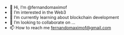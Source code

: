 - 👋 Hi, I’m @fernandomaximof
- 👀 I’m interested in the Web3
- 🌱 I’m currently learning about blockchain development
- 💞️ I’m looking to collaborate on ...
- 📫 How to reach me fernandomaximof@gmail.com

<!---
fernandomaximof/fernandomaximof is a ✨ special ✨ repository because its `README.md` (this file) appears on your GitHub profile.
You can click the Preview link to take a look at your changes.
--->
